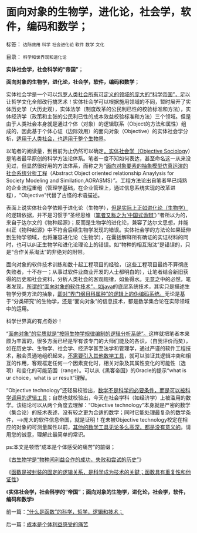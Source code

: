 # 面向对象的生物学，进化论，社会学，软件，编码和数学；

标签： `边际效用` `科学` `社会进化论` `软件` `数学` `文化` 

目录： `科学和世界观和进化论`

**实体社会学，社会科学的“帝国”**；

**面向对象的生物学，进化论，社会学，软件，编码和数学**；

实体社会学是一个可以[包罗人类社会所有可定义的领域的庞大的“科学帝国”，](../../../2012/12/12/进化论分类物种，社会进化论研究生物合作方式；.md)足以让哲学文化全部改行搞艺术！实体社会学可以根据施用领域的不同，暂时展开了实体历史学（大历史观），实体法学（制度改革的公民利已性的校验标准和方法），实体经济学（政策和主张的公民利已性的成本效益校验标准和方法）三个领域。但是由于人类社会本身就是通过个体（对象）的逻辑联系（Object的方法和属性）组成的，因此基于个体心证（边际效用）的面向对象（Objective）的实体社会学分析，[适用于人类社会，也适用于整个生物界](../../../2012/3/12/数学－系统论和社会进化论之间的逻辑关系.md)。

以笔者的阅读量，到目前为止仍然可以确定[，实体社会学（Objective
Sociolog](../../../2010/11/2/社会进化论是实用科学.md)y）是笔者最早原创的科学方法论体系。笔者一度不知如何表达，甚至命名这一从来没见过，但显然很好用的方法体系，而称之为“[面向对象要素的抽象模型仿真运演的社会系统分析工程](../../../2009/5/4/使用Aorasms的角色分析社会经济流程.md)（Abstract Object
oriented relationship Anaylysis for Society Modeling and
Similation,AORASMS）”。工程方法论出自笔者早已纯熟的企业流程重组（管理学基础，在企业管理上，通过信息系统实现的改革进程），“Objective”代替了古怪的术语描述。

表面上说实体社会学依赖于进化论（生物学），[但是实际上正如进化论（生物学）](../../../2013/1/16/古生物学(Paleobiology)有什么用？.md)的逻辑依据，并不是习惯于“圣经思维（[笔者又称之为‘中国式诡辩’](../../../2011/1/31/中国式诡辩：拉起虎皮作大旗，掉掉书包吹牛皮.md)）”者所以为的，来自于达尔文的《物种起源》；反而是生物学的进化论，兼容了达尔文思想，并能纠正《物种起源》中不符合后续生物学发现的错误。实体社会学的方法论如果延伸到生物学领域，也将兼容进化论（生物学），在囊括解释所有确证的实证材料的同时，也可以纠正生物学和进化论理论上的错误。如“物种的相互淘汰”是错误的，只是“合作关系淘汰”的非绝对的附带。

面向对象的软件技术训练和数十起工程项目的经验，（这些工程项目最终不算彻底失败者，十不存一；从事过软件业商业开发的人士都明白的），让笔者结合新旧获得的历史和社会资料，分析人类社会的客观规律，如鱼得水。无意之中的必然，笔者发现，[所谓的“面向对象的软件技术”，如java](../../../2012/2/25/《Think&nbsp;In&nbsp;Java》中的社会学和经济学分析.md)的底层系统技术，其实只是描述生物学分类方法的抽象，[即对“界门纲目科属种”的逻辑上的伪编码系统。](../../../2012/3/14/面向对象的“科学发展观”.md)无论是基于“分类研究”的生物学，还是“面向对象”的信息技术，都是数学集合论在实际领域中的运用。



科学世界真的有点奇妙！



“[面向对象”的实质就是“按照生物学规律编制的逻辑分析系统”。](../../../2012/3/14/天无二日的科学和哲学信仰的“整体性”.md)这样就把笔者本来颇为丰富的，很多方面已经是罕有该专门的大师们能及的各识，（自我评价而矣），如在历史学、生物学、社会学、经济学甚至法学和管理学，通过严谨的软件工程技术，融会贯通地组织起来，[不需要引入其他数学工具](../../../2010/6/18/数学的滥用；找到数学命题切入点，比解决更困难.md)，就可以验证其逻辑冲突和相互的作用，客观框定任何一个因素变化时，相关对象及其属性变化的可能性（选项）和变化的可能范围（range）。可以从《黑客帝国》的Oracle的提示“what
is ur choice，what is ur result”理解。

“Objective technology”还轻易校验出，[数学不是科学的必要条件，而是可以被科学调用的逻辑工具](../../../2010/6/12/数学是文科理科的分界；数学是科学的成本.md)；自然也就校验出，今天在社会学科（如经济学）上被滥用的数学。该结论可以从两个角度去理解：“Objective
technology”本身就是严密的数学（集合论）的技术表述，没有较之更为合适的数学；同时它能处理最复杂的数学条件，——>庞大的软件信息帝国，就是证明！在未被Objective
technology校定在相应的对象的可测量属性以前，[其他的数学工具无论多么高深，都是没有意义的](../../../2009/5/10/数学工具与科学实证性的关系.md)。请用您的诚意，理解此最简单的常识。

ps:本文是顿悟“成本是个体感受的痛苦”的前缀；

《[古生物学是“物种间利益合作的成功，失败和尝试的历史”](../../../2013/1/16/古生物学(Paleobiology)有什么用？.md)》

《[函数是被封装的固定的逻辑关系，是科学成为技术的关鍵；函数具有重复性和他证性](../../../2013/4/14/“什么是函数”的科学，哲学，逻辑和技术；.md)》

《**实体社会学，社会科学的“帝国”**；**面向对象的生物学，进化论，社会学，软件，编码和数学**》



前一篇：[“什么是函数”的科学，哲学，逻辑和技术；](../../../2013/4/14/“什么是函数”的科学，哲学，逻辑和技术；.md)

后一篇：[成本是个体利益感受的痛苦](../../../2013/4/14/成本是个体利益感受的痛苦.md)